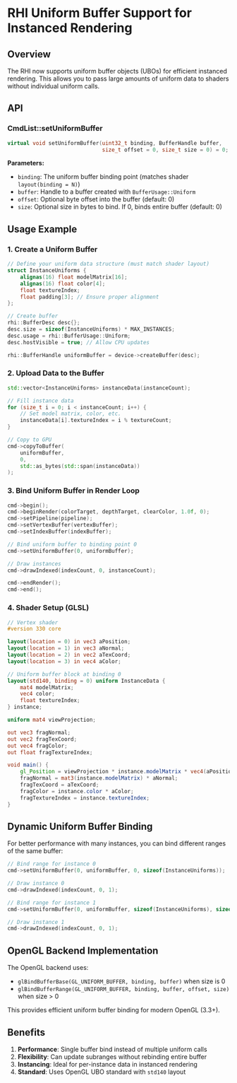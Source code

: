 # RHI Uniform Buffer Support for Instanced Rendering

## Overview

The RHI now supports uniform buffer objects (UBOs) for efficient instanced rendering. This allows you to pass large amounts of uniform data to shaders without individual uniform calls.

## API

### CmdList::setUniformBuffer

```cpp
virtual void setUniformBuffer(uint32_t binding, BufferHandle buffer,
                              size_t offset = 0, size_t size = 0) = 0;
```

**Parameters:**
- `binding`: The uniform buffer binding point (matches shader `layout(binding = N)`)
- `buffer`: Handle to a buffer created with `BufferUsage::Uniform`
- `offset`: Optional byte offset into the buffer (default: 0)
- `size`: Optional size in bytes to bind. If 0, binds entire buffer (default: 0)

## Usage Example

### 1. Create a Uniform Buffer

```cpp
// Define your uniform data structure (must match shader layout)
struct InstanceUniforms {
    alignas(16) float modelMatrix[16];
    alignas(16) float color[4];
    float textureIndex;
    float padding[3]; // Ensure proper alignment
};

// Create buffer
rhi::BufferDesc desc{};
desc.size = sizeof(InstanceUniforms) * MAX_INSTANCES;
desc.usage = rhi::BufferUsage::Uniform;
desc.hostVisible = true; // Allow CPU updates

rhi::BufferHandle uniformBuffer = device->createBuffer(desc);
```

### 2. Upload Data to the Buffer

```cpp
std::vector<InstanceUniforms> instanceData(instanceCount);

// Fill instance data
for (size_t i = 0; i < instanceCount; i++) {
    // Set model matrix, color, etc.
    instanceData[i].textureIndex = i % textureCount;
}

// Copy to GPU
cmd->copyToBuffer(
    uniformBuffer,
    0,
    std::as_bytes(std::span(instanceData))
);
```

### 3. Bind Uniform Buffer in Render Loop

```cpp
cmd->begin();
cmd->beginRender(colorTarget, depthTarget, clearColor, 1.0f, 0);
cmd->setPipeline(pipeline);
cmd->setVertexBuffer(vertexBuffer);
cmd->setIndexBuffer(indexBuffer);

// Bind uniform buffer to binding point 0
cmd->setUniformBuffer(0, uniformBuffer);

// Draw instances
cmd->drawIndexed(indexCount, 0, instanceCount);

cmd->endRender();
cmd->end();
```

### 4. Shader Setup (GLSL)

```glsl
// Vertex shader
#version 330 core

layout(location = 0) in vec3 aPosition;
layout(location = 1) in vec3 aNormal;
layout(location = 2) in vec2 aTexCoord;
layout(location = 3) in vec4 aColor;

// Uniform buffer block at binding 0
layout(std140, binding = 0) uniform InstanceData {
    mat4 modelMatrix;
    vec4 color;
    float textureIndex;
} instance;

uniform mat4 viewProjection;

out vec3 fragNormal;
out vec2 fragTexCoord;
out vec4 fragColor;
out float fragTextureIndex;

void main() {
    gl_Position = viewProjection * instance.modelMatrix * vec4(aPosition, 1.0);
    fragNormal = mat3(instance.modelMatrix) * aNormal;
    fragTexCoord = aTexCoord;
    fragColor = instance.color * aColor;
    fragTextureIndex = instance.textureIndex;
}
```

## Dynamic Uniform Buffer Binding

For better performance with many instances, you can bind different ranges of the same buffer:

```cpp
// Bind range for instance 0
cmd->setUniformBuffer(0, uniformBuffer, 0, sizeof(InstanceUniforms));

// Draw instance 0
cmd->drawIndexed(indexCount, 0, 1);

// Bind range for instance 1
cmd->setUniformBuffer(0, uniformBuffer, sizeof(InstanceUniforms), sizeof(InstanceUniforms));

// Draw instance 1
cmd->drawIndexed(indexCount, 0, 1);
```

## OpenGL Backend Implementation

The OpenGL backend uses:
- `glBindBufferBase(GL_UNIFORM_BUFFER, binding, buffer)` when size is 0
- `glBindBufferRange(GL_UNIFORM_BUFFER, binding, buffer, offset, size)` when size > 0

This provides efficient uniform buffer binding for modern OpenGL (3.3+).

## Benefits

1. **Performance**: Single buffer bind instead of multiple uniform calls
2. **Flexibility**: Can update subranges without rebinding entire buffer
3. **Instancing**: Ideal for per-instance data in instanced rendering
4. **Standard**: Uses OpenGL UBO standard with `std140` layout
